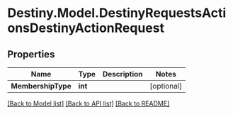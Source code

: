 # Destiny.Model.DestinyRequestsActionsDestinyActionRequest

## Properties

Name | Type | Description | Notes
------------ | ------------- | ------------- | -------------
**MembershipType** | **int** |  | [optional] 

[[Back to Model list]](../README.md#documentation-for-models) [[Back to API list]](../README.md#documentation-for-api-endpoints) [[Back to README]](../README.md)

